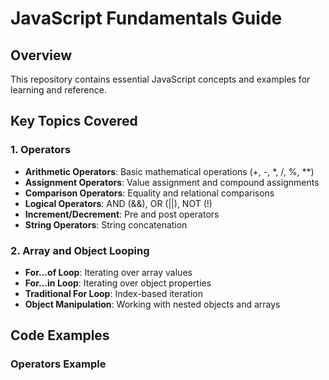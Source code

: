 # JavaScript Fundamentals Guide

## Overview
This repository contains essential JavaScript concepts and examples for learning and reference.

## Key Topics Covered

### 1. Operators
- **Arithmetic Operators**: Basic mathematical operations (+, -, *, /, %, **)
- **Assignment Operators**: Value assignment and compound assignments
- **Comparison Operators**: Equality and relational comparisons
- **Logical Operators**: AND (&&), OR (||), NOT (!)
- **Increment/Decrement**: Pre and post operators
- **String Operators**: String concatenation

### 2. Array and Object Looping
- **For...of Loop**: Iterating over array values
- **For...in Loop**: Iterating over object properties
- **Traditional For Loop**: Index-based iteration
- **Object Manipulation**: Working with nested objects and arrays

## Code Examples

### Operators Example

